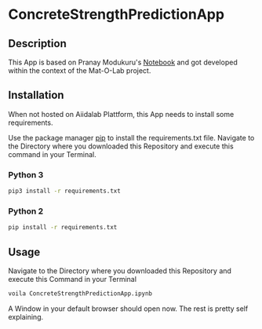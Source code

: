 # ConcreteStrengthPredictionApp

## Description

This App is based on Pranay Modukuru's [Notebook](https://github.com/pranaymodukuru/Concrete-compressive-strength)
and got developed within the context of the Mat-O-Lab project.

## Installation

When not hosted on Aiidalab Plattform, this App needs to install some requirements.


Use the package manager [pip](https://pip.pypa.io/en/stable/) to install the requirements.txt file.
Navigate to the Directory where you downloaded this Repository and execute this command in your Terminal.

### Python 3
```bash
pip3 install -r requirements.txt
```
### Python 2

```bash
pip install -r requirements.txt
```

## Usage

Navigate to the Directory where you downloaded this Repository and execute this Command in your Terminal

```bash
voila ConcreteStrengthPredictionApp.ipynb
```

A Window in your default browser should open now. The rest is pretty self explaining.